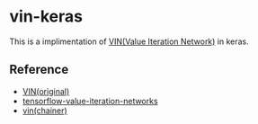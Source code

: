 # vin-keras

This is a implimentation of [VIN(Value Iteration Network)](https://arxiv.org/abs/1602.02867) in keras.


## Reference
* [VIN(original)](https://github.com/avivt/VIN)
* [tensorflow-value-iteration-networks](https://github.com/TheAbhiKumar/tensorflow-value-iteration-networks)
* [vin(chainer)](https://github.com/peisuke/vin)